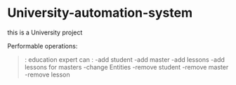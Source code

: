 # University-automation-system
this is a University project

Performable operations:
  >:  education expert can :
             -add student
             -add master
             -add lessons
             -add lessons for masters
             -change Entities
             -remove student
             -remove master
             -remove lesson
      
